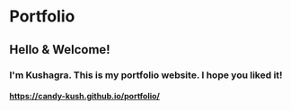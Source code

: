 # Portfolio

## Hello & Welcome!

### I'm Kushagra. This is my portfolio website. I hope you liked it!
#### https://candy-kush.github.io/portfolio/
